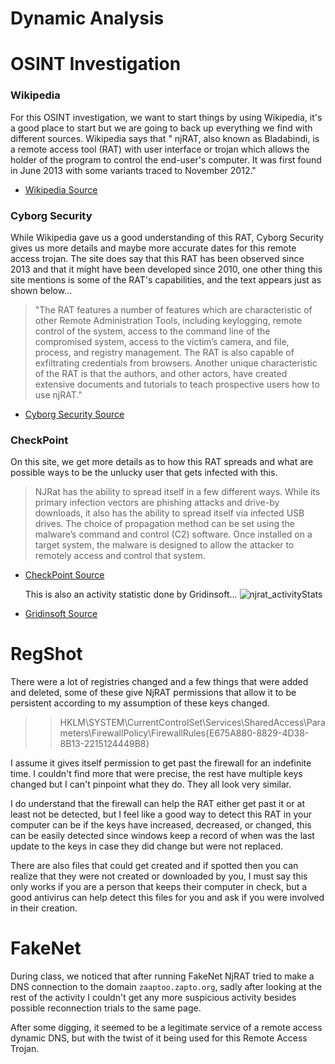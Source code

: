 # Dynamic Analysis


# OSINT Investigation

### Wikipedia
For this OSINT investigation, we want to start things by using Wikipedia, it's a good place to start but we are going to back up everything we find with different sources. 
Wikipedia says that " njRAT, also known as Bladabindi, is a remote access tool (RAT) with user interface or trojan which allows the holder of the program to control the end-user's computer. It was first found in June 2013 with some variants traced to November 2012." 

* [Wikipedia Source](https://en.wikipedia.org/wiki/NjRAT)

### Cyborg Security
While Wikipedia gave us a good understanding of this RAT, Cyborg Security gives us more details and maybe more accurate dates for this remote access trojan. The site does say that this RAT has been observed since 2013 and that it might have been developed since 2010, one other thing this site mentions is some of the RAT's capabilities, and the text appears just as shown below...

> "The RAT features a number of features which are characteristic of other Remote Administration Tools, including keylogging, remote control of the system, access to the command line of the compromised system, access to the victim’s camera, and file, process, and registry management. The RAT is also capable of exfiltrating credentials from browsers. Another unique characteristic of the RAT is that the authors, and other actors, have created extensive documents and tutorials to teach prospective users how to use njRAT."

* [Cyborg Security Source](https://www.cyborgsecurity.com/threats/emerging-threats/njrat/)

### CheckPoint
On this site, we get more details as to how this RAT spreads and what are possible ways to be the unlucky user that gets infected with this.
> NJRat has the ability to spread itself in a few different ways. While its primary infection vectors are phishing attacks and drive-by downloads, it also has the ability to spread itself via infected USB drives. The choice of propagation method can be set using the malware’s command and control (C2) software.
Once installed on a target system, the malware is designed to allow the attacker to remotely access and control that system.

* [CheckPoint Source](https://www.checkpoint.com/cyber-hub/threat-prevention/what-is-malware/what-is-njrat-malware/)

  This is also an activity statistic done by Gridinsoft...
  ![njrat_activityStats](https://github.com/erickn02/CS479-579-Reverse-Engineering-at-NMSU/assets/111537523/95e09d2d-61d6-4606-8902-8175cfed4499)
* [Gridinsoft Source](https://gridinsoft.com/backdoor/njrat)

# RegShot
There were a lot of registries changed and a few things that were added and deleted, some of these give NjRAT permissions that allow it to be persistent according to my assumption of these keys changed.

>> HKLM\SYSTEM\CurrentControlSet\Services\SharedAccess\Parameters\FirewallPolicy\FirewallRules\{E675A880-8829-4D38-8B13-2215124449B8}

I assume it gives itself permission to get past the firewall for an indefinite time.
I couldn't find more that were precise, the rest have multiple keys changed but I can't pinpoint what they do. They all look very similar.

I do understand that the firewall can help the RAT either get past it or at least not be detected, but I feel like a good way to detect this RAT in your computer can be if the keys have increased, decreased, or changed, this can be easily detected since windows keep a record of when was the last update to the keys in case they did change but were not replaced.

There are also files that could get created and if spotted then you can realize that they were not created or downloaded by you, I must say this only works if you are a person that keeps their computer in check, but a good antivirus can help detect this files for you and ask if you were involved in their creation.

# FakeNet
During class, we noticed that after running FakeNet NjRAT tried to make a DNS connection to the domain ```zaaptoo.zapto.org```, sadly after looking at the rest of the activity I couldn't get any more suspicious activity besides possible reconnection trials to the same page.

After some digging, it seemed to be a legitimate service of a remote access dynamic DNS, but with the twist of it being used for this Remote Access Trojan.

